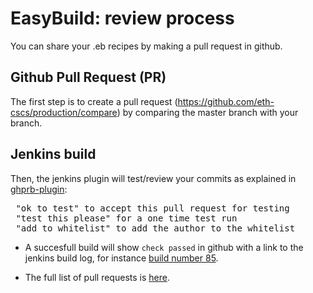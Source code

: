 # EasyBuild: review process

You can share your .eb recipes by making a pull request in github.

## Github Pull Request (PR)

The first step is to create a pull request
(https://github.com/eth-cscs/production/compare) by comparing the master branch
with your branch.

## Jenkins build
Then, the jenkins plugin will test/review your commits as explained in
[ghprb-plugin](https://github.com/jenkinsci/ghprb-plugin/blob/master/README.md):

<pre>
 "ok to test" to accept this pull request for testing
 "test this please" for a one time test run
 "add to whitelist" to add the author to the whitelist
</pre>

* A succesfull build will show `check passed` in github with a link to the
jenkins build log, for instance [build number 85](https://jenkins.cscs.ch/job/ProductionEBtestingPR-gpu/85/label=daint103/console).

* The full list of pull requests is [here](https://github.com/eth-cscs/production/pulls).

